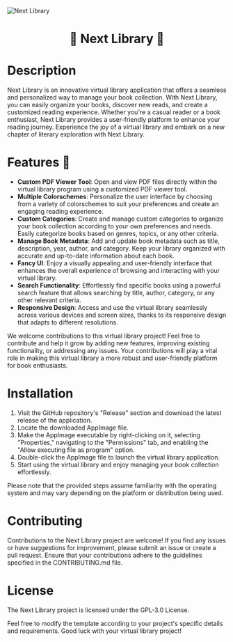 ![Next Library](https://github.com/CMOISDEAD/next-library/assets/51010598/983a61b5-b827-44a3-ba7d-fe10660563e1)
<h1 align="center">📖 Next Library 📖</h1>

# Description
Next Library is an innovative virtual library application that offers a seamless and personalized way to manage your book collection. With Next Library, you can easily organize your books, discover new reads, and create a customized reading experience. Whether you're a casual reader or a book enthusiast, Next Library provides a user-friendly platform to enhance your reading journey. Experience the joy of a virtual library and embark on a new chapter of literary exploration with Next Library.

# Features 🚅
- **Custom PDF Viewer Tool**: Open and view PDF files directly within the virtual library program using a customized PDF viewer tool.
- **Multiple Colorschemes**: Personalize the user interface by choosing from a variety of colorschemes to suit your preferences and create an engaging reading experience.
- **Custom Categories**: Create and manage custom categories to organize your book collection according to your own preferences and needs. Easily categorize books based on genres, topics, or any other criteria.
- **Manage Book Metadata**: Add and update book metadata such as title, description, year, author, and category. Keep your library organized with accurate and up-to-date information about each book.
- **Fancy UI**: Enjoy a visually appealing and user-friendly interface that enhances the overall experience of browsing and interacting with your virtual library.
- **Search Functionality**: Effortlessly find specific books using a powerful search feature that allows searching by title, author, category, or any other relevant criteria.
- **Responsive Design**: Access and use the virtual library seamlessly across various devices and screen sizes, thanks to its responsive design that adapts to different resolutions.

We welcome contributions to this virtual library project! Feel free to contribute and help it grow by adding new features, improving existing functionality, or addressing any issues. Your contributions will play a vital role in making this virtual library a more robust and user-friendly platform for book enthusiasts.

# Installation
1. Visit the GitHub repository's "Release" section and download the latest release of the application.
2. Locate the downloaded AppImage file.
3. Make the AppImage executable by right-clicking on it, selecting "Properties," navigating to the "Permissions" tab, and enabling the "Allow executing file as program" option.
4. Double-click the AppImage file to launch the virtual library application.
5. Start using the virtual library and enjoy managing your book collection effortlessly.

Please note that the provided steps assume familiarity with the operating system and may vary depending on the platform or distribution being used.

# Contributing
Contributions to the Next Library project are welcome! If you find any issues or have suggestions for improvement, please submit an issue or create a pull request. Ensure that your contributions adhere to the guidelines specified in the CONTRIBUTING.md file.

# License
The Next Library project is licensed under the GPL-3.0 License.

Feel free to modify the template according to your project's specific details and requirements. Good luck with your virtual library project!
